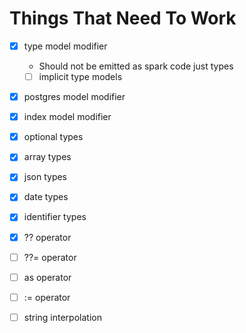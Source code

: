 # Things That Need To Work

- [x] type model modifier
  - Should not be emitted as spark code just types
  - [ ] implicit type models
- [x] postgres model modifier
- [x] index model modifier

- [x] optional types
- [x] array types
- [x] json types
- [x] date types
- [x] identifier types

- [x] ?? operator
- [ ] ??= operator
- [ ] as operator
- [ ] := operator

- [ ] string interpolation